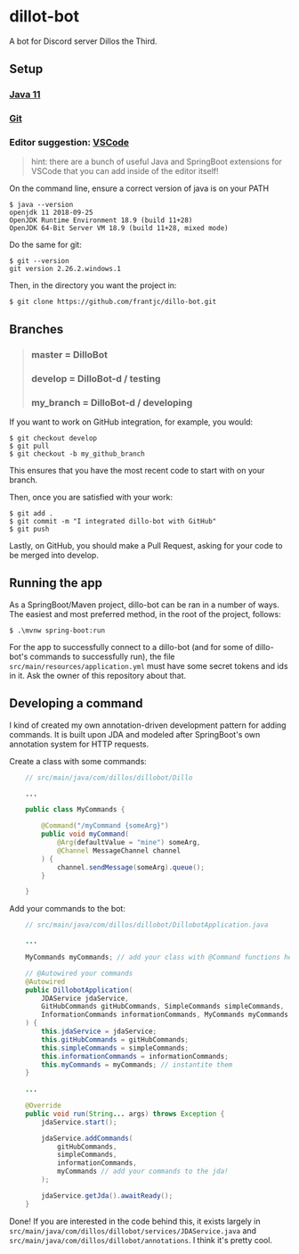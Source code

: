 # dillot-bot

A bot for Discord server Dillos the Third.

## Setup

### [Java 11](https://www.oracle.com/java/technologies/javase-jdk11-downloads.html)

### [Git](https://git-scm.com/)

### Editor suggestion: [VSCode](https://code.visualstudio.com/)

>hint: there are a bunch of useful Java and SpringBoot extensions for VSCode that you can add inside of the editor itself!

On the command line, ensure a correct version of java is on your PATH
```
$ java --version
openjdk 11 2018-09-25
OpenJDK Runtime Environment 18.9 (build 11+28)
OpenJDK 64-Bit Server VM 18.9 (build 11+28, mixed mode)
```

Do the same for git:
```
$ git --version
git version 2.26.2.windows.1
```

Then, in the directory you want the project in:
```
$ git clone https://github.com/frantjc/dillo-bot.git
```

## Branches

> ### master = DilloBot
>
> ### develop = DilloBot-d / testing
>
> ### my_branch = DilloBot-d / developing

If you want to work on GitHub integration, for example, you would:
```
$ git checkout develop
$ git pull
$ git checkout -b my_github_branch
```

This ensures that you have the most recent code to start with on your branch.


Then, once you are satisfied with your work:
```
$ git add .
$ git commit -m "I integrated dillo-bot with GitHub"
$ git push
```

Lastly, on GitHub, you should make a Pull Request, asking for your code to be merged into develop.

## Running the app

As a SpringBoot/Maven project, dillo-bot can be ran in a number of ways.  The easiest and most preferred method, in the root of the project, follows:
```
$ .\mvnw spring-boot:run
```

For the app to successfully connect to a dillo-bot (and for some of dillo-bot's commands to successfully run), the file `src/main/resources/application.yml` must have some secret tokens and ids in it. Ask the owner of this repository about that.

## Developing a command

I kind of created my own annotation-driven development pattern for adding commands. It is built upon JDA and modeled after SpringBoot's own annotation system for HTTP requests.

Create a class with some commands:
```java
    // src/main/java/com/dillos/dillobot/Dillo

    ...

    public class MyCommands {

        @Command("/myCommand {someArg}")
        public void myCommand(
            @Arg(defaultValue = "mine") someArg,
            @Channel MessageChannel channel
        ) {
            channel.sendMessage(someArg).queue();
        }

    }
```

Add your commands to the bot:
```java
    // src/main/java/com/dillos/dillobot/DillobotApplication.java

    ...

    MyCommands myCommands; // add your class with @Command functions here

    // @Autowired your commands
    @Autowired
	public DillobotApplication(
		JDAService jdaService,
        GitHubCommands gitHubCommands, SimpleCommands simpleCommands,
        InformationCommands informationCommands, MyCommands myCommands
	) {
		this.jdaService = jdaService;
		this.gitHubCommands = gitHubCommands;
		this.simpleCommands = simpleCommands;
        this.informationCommands = informationCommands;
        this.myCommands = myCommands; // instantite them
    }
    
    ...

	@Override
	public void run(String... args) throws Exception {
		jdaService.start();

		jdaService.addCommands(
			gitHubCommands,
			simpleCommands,
            informationCommands,
            myCommands // add your commands to the jda!
		);

		jdaService.getJda().awaitReady();
    }
```

Done! If you are interested in the code behind this, it exists largely in `src/main/java/com/dillos/dillobot/services/JDAService.java` and `src/main/java/com/dillos/dillobot/annotations`.  I think it's pretty cool.